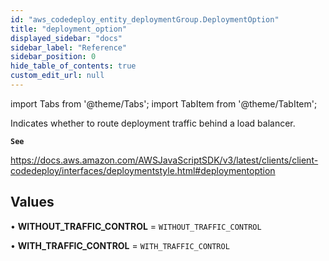 ```yaml
---
id: "aws_codedeploy_entity_deploymentGroup.DeploymentOption"
title: "deployment_option"
displayed_sidebar: "docs"
sidebar_label: "Reference"
sidebar_position: 0
hide_table_of_contents: true
custom_edit_url: null
---
```


import Tabs from '@theme/Tabs';
import TabItem from '@theme/TabItem';

Indicates whether to route deployment traffic behind a load balancer.

**`See`**

https://docs.aws.amazon.com/AWSJavaScriptSDK/v3/latest/clients/client-codedeploy/interfaces/deploymentstyle.html#deploymentoption

## Values

• **WITHOUT\_TRAFFIC\_CONTROL** = `WITHOUT_TRAFFIC_CONTROL`

• **WITH\_TRAFFIC\_CONTROL** = `WITH_TRAFFIC_CONTROL`
